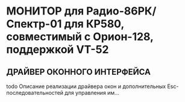 #  МОНИТОР для Радио-86РК/Спектр-01 для КР580, совместимый с Орион-128, поддержкой VT-52

## ДРАЙВЕР ОКОННОГО ИНТЕРФЕЙСА

todo Описание реализации драйвера окон и дополнительных Esc-последовательностей для управления им...

